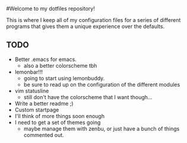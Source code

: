 #Welcome to my dotfiles repository!

This is where I keep all of my configuration files for a series of different programs that gives them a unique experience over the defaults.
    
## TODO
- Better .emacs for emacs.
    - also a better colorscheme tbh
- lemonbar!!!
    - going to start using lemonbuddy. 
    - be sure to read up on the configuration of the different modules
- vim statusline
    - still don't have the colorscheme that I want though...
- Write a better readme ;)
- Custom startpage
- I'll think of more things soon enough 
- I need to get a set of themes going
    - maybe manage them with zenbu, or just have a bunch of things commented out.
